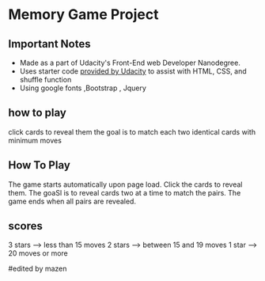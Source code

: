# Memory Game Project
## Important Notes
* Made as a part of Udacity's Front-End web Developer Nanodegree.
* Uses starter code [provided by Udacity](https://github.com/udacity/fend-project-memory-game) to assist with HTML, CSS, and shuffle function
* Using google fonts ,Bootstrap , Jquery

## how to play

click cards to reveal them the goal is to match each two identical cards with minimum moves  

## How To Play
The game starts automatically upon page load. Click the cards to reveal them. The goaSl is to reveal
cards two at a time to match the pairs. The game ends when all pairs are revealed.

## scores
3 stars --> less than 15 moves 
2 stars --> between 15 and 19 moves
1 star  --> 20 moves or more


#edited by mazen 